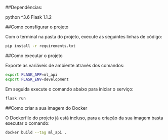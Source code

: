 
##Dependências:

python ^3.6
Flask 1.1.2

##Como consfigurar o projeto

Com o terminal na pasta do projeto, execute as seguintes linhas de código:

```bash
pip install -r requirements.txt
```

##Como executar o projeto

Exporte as variáveis de ambiente através dos comandos:

```bash
export FLASK_APP=ml_api
export FLASK_ENV=development
```
Em seguida execute o comando abaixo para iniciar o serviço:

```bash
flask run
```

##Como criar a sua imagem do Docker

O Dockerfile do projeto já está incluso, para a criação da sua imagem basta executar o comando:

```bash
docker build --tag ml_api .
```
